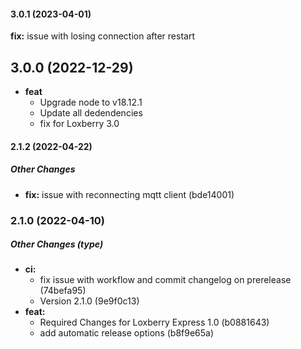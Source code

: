 #### 3.0.1 (2023-04-01)

**fix:** issue with losing connection after restart

## 3.0.0 (2022-12-29)

* **feat**
  * Upgrade node to v18.12.1
  * Update all dedendencies
  * fix for Loxberry 3.0
  
#### 2.1.2 (2022-04-22)

##### Other Changes

* **fix:**  issue with reconnecting mqtt client (bde14001)

### 2.1.0 (2022-04-10)

##### Other Changes (type)

* **ci:**
  *  fix issue with workflow and commit changelog on prerelease (74befa95)
  *  Version 2.1.0 (9e9f0c13)
* **feat:**
  *  Required Changes for Loxberry Express 1.0 (b0881643)
  *  add automatic release options (b8f9e65a)

